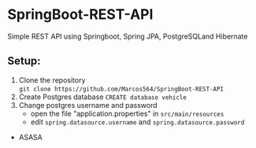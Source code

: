 # SpringBoot-REST-API
Simple REST API using Springboot, Spring JPA, PostgreSQLand Hibernate

## Setup:
1. Clone the repository <br>
   `git clone https://github.com/Marcos564/SpringBoot-REST-API`
2. Create Postgres database
   `CREATE database vehicle`
3. Change postgres username and password <br>
    - open the file "application.properties" in `src/main/resources` <br>
    - edit `spring.datasource.username` and `spring.datasource.password` 

* ASASA
